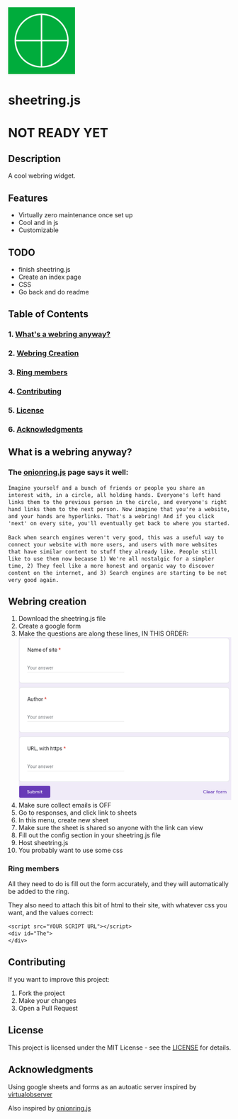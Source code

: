 <img src="logo.png" width=30% height=auto/>

# sheetring.js

# NOT READY YET

## Description
A cool webring widget.
## Features

- Virtually zero maintenance once set up
- Cool and in js
- Customizable

## TODO

- finish sheetring.js
- Create an index page
- CSS
- Go back and do readme

## Table of Contents

### 1. [What's a webring anyway?](#what-is-a-webring-anyway)
### 2. [Webring Creation](#webring-creation)
### 3. [Ring members](#ring-members)
### 4. [Contributing](#contributing)
### 5. [License](#license)
### 6. [Acknowledgments](#acknowledgments)

## What is a webring anyway?

### The [onionring.js](https://garlic.garden/onionring/) page says it well:
```
Imagine yourself and a bunch of friends or people you share an interest with, in a circle, all holding hands. Everyone's left hand links them to the previous person in the circle, and everyone's right hand links them to the next person. Now imagine that you're a website, and your hands are hyperlinks. That's a webring! And if you click 'next' on every site, you'll eventually get back to where you started.

Back when search engines weren't very good, this was a useful way to connect your website with more users, and users with more websites that have similar content to stuff they already like. People still like to use them now because 1) We're all nostalgic for a simpler time, 2) They feel like a more honest and organic way to discover content on the internet, and 3) Search engines are starting to be not very good again.
```
## Webring creation

1. Download the sheetring.js file
2. Create a google form
3. Make the questions are along these lines, IN THIS ORDER:
![Example image](form.png)
4. Make sure collect emails is OFF
5. Go to responses, and click link to sheets
6. In this menu, create new sheet
7. Make sure the sheet is shared so anyone with the link can view
7. Fill out the config section in your sheetring.js file
8. Host sheetring.js
9. You probably want to use some css

### Ring members 
All they need to do is fill out the form accurately, and they will automatically be added to the ring.

They also need to attach this bit of html to their site, with whatever css you want, and the values correct:
```
<script src="YOUR SCRIPT URL"></script>
<div id="The">
</div>
```

## Contributing

If you want to improve this project:

1. Fork the project
2. Make your changes
5. Open a Pull Request

## License

This project is licensed under the MIT License - see the [LICENSE](LICENSE) for details.

## Acknowledgments

Using google sheets and forms as an autoatic server inspired by [virtualobserver](https://virtualobserver.moe/ayano/comment-widget)

Also inspired by [onionring.js](https://garlic.garden/onionring/)